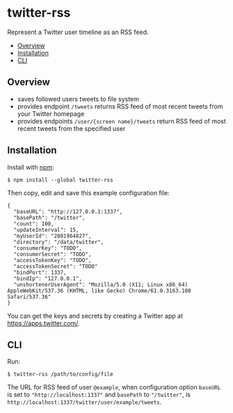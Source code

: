 # twitter-rss

Represent a Twitter user timeline as an RSS feed.

- [Overview](#overview)
- [Installation](#installation)
- [CLI](#cli)

## Overview

- saves followed users tweets to file system
- provides endpoint `/tweets` returns RSS feed of most recent tweets from your Twitter homepage
- provides endpoints `/user/{screen name}/tweets` return RSS feed of most recent tweets from the specified user

## Installation

  Install with [npm](https://www.npmjs.org/package/twitter-rss):

    $ npm install --global twitter-rss


  Then copy, edit and save this example configuration file:

    {
      "baseURL": "http://127.0.0.1:1337",
      "basePath": "/twitter",
      "count": 100,
      "updateInterval": 15,
      "myUserId": "2801964827",
      "directory": "/data/twitter",
      "consumerKey": "TODO",
      "consumerSecret": "TODO",
      "accessTokenKey": "TODO",
      "accessTokenSecret": "TODO"
      "bindPort": 1337,
      "bindIp": "127.0.0.1",
      "unshortenerUserAgent": "Mozilla/5.0 (X11; Linux x86_64) AppleWebKit/537.36 (KHTML, like Gecko) Chrome/61.0.3163.100 Safari/537.36"
    }

  You can get the keys and secrets by creating a Twitter app at <https://apps.twitter.com/>.

## CLI

  Run:

    $ twitter-rss /path/to/config/file

  The URL for RSS feed of user `@example`, when configuration option `baseURL` is set to `"http://localhost:1337"` and `basePath` to `"/twitter"`, is `http://localhost:1337/twitter/user/example/tweets`.
